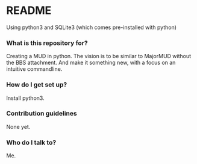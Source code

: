 # README #

Using python3 and SQLite3 (which comes pre-installed with python)

### What is this repository for? ###

Creating a MUD in python. The vision is to be similar to MajorMUD without the BBS attachment. And make it something new, 
with a focus on an intuitive commandline.

### How do I get set up? ###

Install python3. 

### Contribution guidelines ###

None yet.

### Who do I talk to? ###

Me.